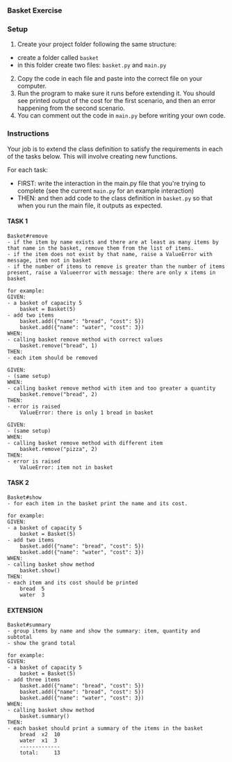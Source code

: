 ### Basket Exercise

### Setup

1. Create your project folder following the same structure:
- create a folder called `basket`
- in this folder create two files: `basket.py` and `main.py`
2. Copy the code in each file and paste into the correct file on your computer.
3. Run the program to make sure it runs before extending it. You should see printed output of the cost for the first scenario, and then an error happening from the second scenario.
4. You can comment out the code in `main.py` before writing your own code.

### Instructions
Your job is to extend the class definition to satisfy the requirements in each of the tasks below. This will involve creating new functions.

For each task: 
- FIRST: write the interaction in the main.py file that you're trying to complete (see the current `main.py` for an example interaction)
- THEN: and then add code to the class definition in `basket.py` so that when you run the main file, it outputs as expected.

#### TASK 1
```
Basket#remove
- if the item by name exists and there are at least as many items by that name in the basket, remove them from the list of items.
- if the item does not exist by that name, raise a ValueError with message, item not in basket
- if the number of items to remove is greater than the number of items present, raise a Valueerror with message: there are only x items in basket

for example:
GIVEN: 
- a basket of capacity 5
    basket = Basket(5)
- add two items
    basket.add({"name": "bread", "cost": 5})
    basket.add({"name": "water", "cost": 3})
WHEN:
- calling basket remove method with correct values
    basket.remove("bread", 1)
THEN:
- each item should be removed

GIVEN:
- (same setup)
WHEN:
- calling basket remove method with item and too greater a quantity
    basket.remove("bread", 2)
THEN:
- error is raised
    ValueError: there is only 1 bread in basket

GIVEN:
- (same setup)
WHEN:
- calling basket remove method with different item
    basket.remove("pizza", 2)
THEN:
- error is raised
    ValueError: item not in basket
```

#### TASK 2
```
Basket#show
- for each item in the basket print the name and its cost.

for example:
GIVEN: 
- a basket of capacity 5
    basket = Basket(5)
- add two items
    basket.add({"name": "bread", "cost": 5})
    basket.add({"name": "water", "cost": 3})
WHEN:
- calling basket show method
    basket.show()
THEN:
- each item and its cost should be printed
    bread  5
    water  3
```

#### EXTENSION
```
Basket#summary
- group items by name and show the summary: item, quantity and subtotal
- show the grand total

for example:
GIVEN: 
- a basket of capacity 5
    basket = Basket(5)
- add three items
    basket.add({"name": "bread", "cost": 5})
    basket.add({"name": "bread", "cost": 5})
    basket.add({"name": "water", "cost": 3})
WHEN:
- calling basket show method
    basket.summary()
THEN:
- each basket should print a summary of the items in the basket
    bread  x2  10
    water  x1  3
    -------------
    total:     13
```